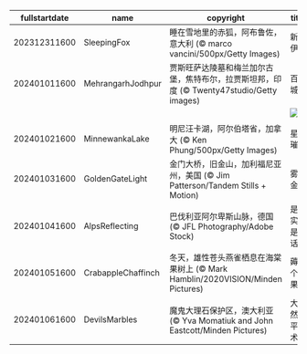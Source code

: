 |fullstartdate|name|copyright|title|image|
|--|--|--|--|--|
202312311600|SleepingFox|睡在雪地里的赤狐，阿布鲁佐，意大利 (© marco vancini/500px/Getty Images)|新年伊始|![](/zh-CN/2024/01/202312311600SleepingFox.jpg)|
202401011600|MehrangarhJodhpur|贾斯旺萨达陵墓和梅兰加尔古堡，焦特布尔，拉贾斯坦邦，印度 (© Twenty47studio/Getty images)|百年城堡|![](/zh-CN/2024/01/202401011600MehrangarhJodhpur.jpg)|
||||![](/zh-CN/2024/01/.jpg)|
202401021600|MinnewankaLake|明尼汪卡湖，阿尔伯塔省，加拿大 (© Ken Phung/500px/Getty Images)|星光璀璨|![](/zh-CN/2024/01/202401021600MinnewankaLake.jpg)|
202401031600|GoldenGateLight|金门大桥，旧金山，加利福尼亚州，美国 (© Jim Patterson/Tandem Stills + Motion)|雾锁金门|![](/zh-CN/2024/01/202401031600GoldenGateLight.jpg)|
202401041600|AlpsReflecting|巴伐利亚阿尔卑斯山脉，德国 (© JFL Photography/Adobe Stock)|是现实还是童话？|![](/zh-CN/2024/01/202401041600AlpsReflecting.jpg)|
202401051600|CrabappleChaffinch|冬天，雄性苍头燕雀栖息在海棠果树上 (© Mark Hamblin/2020VISION/Minden Pictures)|薅一个苹果！|![](/zh-CN/2024/01/202401051600CrabappleChaffinch.jpg)|
202401061600|DevilsMarbles|魔鬼大理石保护区，澳大利亚 (© Yva Momatiuk and John Eastcott/Minden Pictures)|大自然的平衡术|![](/zh-CN/2024/01/202401061600DevilsMarbles.jpg)|
